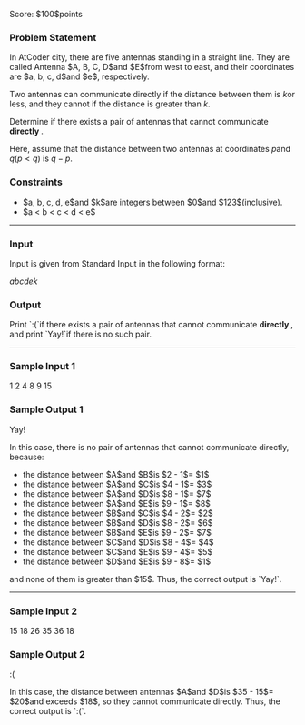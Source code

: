 
<div>

<span>

<span>

<p>
﻿Score: $100$points
</p>

<div>

<section>

### **Problem Statement**

<p>
In AtCoder city, there are five antennas standing in a straight line. They are called Antenna $A, B, C, D$and $E$from west to east, and their coordinates are $a, b, c, d$and $e$, respectively.

Two antennas can communicate directly if the distance between them is $k$or less, and they cannot if the distance is greater than $k$.

Determine if there exists a pair of antennas that cannot communicate 
<strong>
directly
</strong>
.

Here, assume that the distance between two antennas at coordinates $p$and $q$($p < q$) is $q - p$.  
</p>

</section>

</div>

<div>

<section>

### **Constraints**

<ul>

<li>
$a, b, c, d, e$and $k$are integers between $0$and $123$(inclusive).
</li>

<li>
$a < b < c < d < e$
</li>

</ul>

</section>

</div>

---

<div>

<div>

<section>

### **Input**

<p>
Input is given from Standard Input in the following format:
</p>

<div>

$a$$b$$c$$d$$e$$k$
</div>

</section>

</div>

<div>

<section>

### **Output**

<p>
Print `:(`if there exists a pair of antennas that cannot communicate 
<strong>
directly
</strong>
, and print `Yay!`if there is no such pair.
</p>

</section>

</div>

</div>

---

<div>

<section>

### **Sample Input 1**

<div>

1
2
4
8
9
15

</div>

</section>

</div>

<div>

<section>

### **Sample Output 1**

<div>

Yay!

</div>

<p>
In this case, there is no pair of antennas that cannot communicate directly, because:
</p>

<ul>

<li>
the distance between $A$and $B$is $2 - 1$= $1$
</li>

<li>
the distance between $A$and $C$is $4 - 1$= $3$
</li>

<li>
the distance between $A$and $D$is $8 - 1$= $7$
</li>

<li>
the distance between $A$and $E$is $9 - 1$= $8$
</li>

<li>
the distance between $B$and $C$is $4 - 2$= $2$
</li>

<li>
the distance between $B$and $D$is $8 - 2$= $6$
</li>

<li>
the distance between $B$and $E$is $9 - 2$= $7$
</li>

<li>
the distance between $C$and $D$is $8 - 4$= $4$
</li>

<li>
the distance between $C$and $E$is $9 - 4$= $5$
</li>

<li>
the distance between $D$and $E$is $9 - 8$= $1$
</li>

</ul>

<p>
and none of them is greater than $15$. Thus, the correct output is `Yay!`.
</p>

</section>

</div>

---

<div>

<section>

### **Sample Input 2**

<div>

15
18
26
35
36
18

</div>

</section>

</div>

<div>

<section>

### **Sample Output 2**

<div>

:(

</div>

<p>
In this case, the distance between antennas $A$and $D$is $35 - 15$= $20$and exceeds $18$, so they cannot communicate directly.
Thus, the correct output is `:(`.
</p>

</section>

</div>

</span>

</span>

</div>
